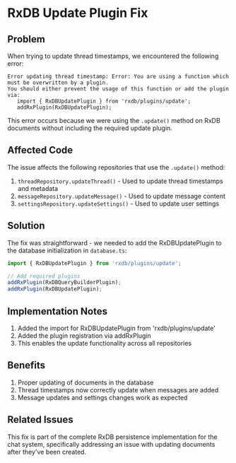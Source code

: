 # RxDB Update Plugin Fix

## Problem

When trying to update thread timestamps, we encountered the following error:

```
Error updating thread timestamp: Error: You are using a function which must be overwritten by a plugin.
You should either prevent the usage of this function or add the plugin via:
   import { RxDBUpdatePlugin } from 'rxdb/plugins/update';
   addRxPlugin(RxDBUpdatePlugin);
```

This error occurs because we were using the `.update()` method on RxDB documents without including the required update plugin.

## Affected Code

The issue affects the following repositories that use the `.update()` method:

1. `threadRepository.updateThread()` - Used to update thread timestamps and metadata
2. `messageRepository.updateMessage()` - Used to update message content
3. `settingsRepository.updateSettings()` - Used to update user settings

## Solution

The fix was straightforward - we needed to add the RxDBUpdatePlugin to the database initialization in `database.ts`:

```typescript
import { RxDBUpdatePlugin } from 'rxdb/plugins/update';

// Add required plugins
addRxPlugin(RxDBQueryBuilderPlugin);
addRxPlugin(RxDBUpdatePlugin);
```

## Implementation Notes

1. Added the import for RxDBUpdatePlugin from 'rxdb/plugins/update'
2. Added the plugin registration via addRxPlugin
3. This enables the update functionality across all repositories

## Benefits

1. Proper updating of documents in the database
2. Thread timestamps now correctly update when messages are added
3. Message updates and settings changes work as expected

## Related Issues

This fix is part of the complete RxDB persistence implementation for the chat system, specifically addressing an issue with updating documents after they've been created.